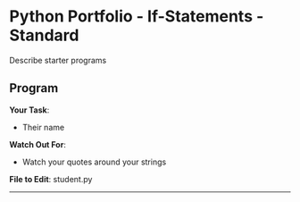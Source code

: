 # Python Portfolio - If-Statements - Standard

Describe starter programs

## Program

<b>Your Task</b>:

-  Their name

<b>Watch Out For</b>:

-  Watch your quotes around your strings

<b>File to Edit</b>: student.py

<hr />
